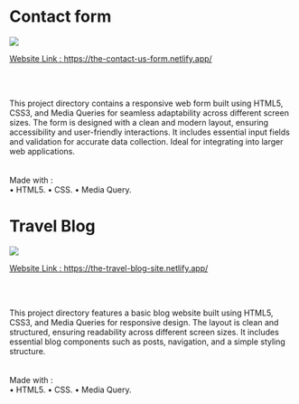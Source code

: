 <h1> Contact form </h1>

<a href="https://the-contact-us-form.netlify.app/"> <img src="https://github.com/Rohit-Pakhre09/Media-Query-Exam/blob/bb17897f00b56243c709873acff51bc5695895cf/Contact-form.png"> </a>

<a href="https://the-contact-us-form.netlify.app/"><p>Website Link : https://the-contact-us-form.netlify.app/</p></a> <br><br>
<p>This project directory contains a responsive web form built using HTML5, CSS3, and Media Queries for seamless adaptability across different screen sizes. The form is designed with a clean and modern layout, ensuring accessibility and user-friendly interactions. It includes essential input fields and validation for accurate data collection. Ideal for integrating into larger web applications.<br><br><br>
Made with : <br>
• HTML5.
• CSS.
• Media Query.
</p>


<h1> Travel Blog </h1>

<a href="https://the-travel-blog-site.netlify.app/"> <img src="https://github.com/Rohit-Pakhre09/Media-Query-Exam/blob/9fb0d336093642d353c0ca3c6361438bbd37cebe/Travel_blog.png"> </a>

<a href="https://the-travel-blog-site.netlify.app/"><p>Website Link : https://the-travel-blog-site.netlify.app/</p></a><br><br>
<p>This project directory features a basic blog website built using HTML5, CSS3, and Media Queries for responsive design. The layout is clean and structured, ensuring readability across different screen sizes. It includes essential blog components such as posts, navigation, and a simple styling structure.<br><br><br>
Made with : <br>
• HTML5.
• CSS.
• Media Query.
</p>
